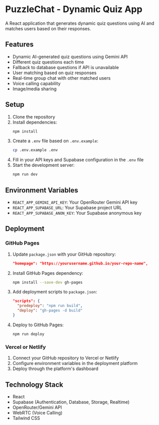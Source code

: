# PuzzleChat - Dynamic Quiz App

A React application that generates dynamic quiz questions using AI and matches users based on their responses.

## Features

- Dynamic AI-generated quiz questions using Gemini API
- Different quiz questions each time
- Fallback to database questions if API is unavailable
- User matching based on quiz responses
- Real-time group chat with other matched users
- Voice calling capability
- Image/media sharing

## Setup

1. Clone the repository
2. Install dependencies:
   ```bash
   npm install
   ```
3. Create a `.env` file based on `.env.example`:
   ```bash
   cp .env.example .env
   ```
4. Fill in your API keys and Supabase configuration in the `.env` file
5. Start the development server:
   ```bash
   npm run dev
   ```

## Environment Variables

- `REACT_APP_GEMINI_API_KEY`: Your OpenRouter Gemini API key
- `REACT_APP_SUPABASE_URL`: Your Supabase project URL
- `REACT_APP_SUPABASE_ANON_KEY`: Your Supabase anonymous key

## Deployment

### GitHub Pages

1. Update `package.json` with your GitHub repository:
   ```json
   "homepage": "https://yourusername.github.io/your-repo-name",
   ```
2. Install GitHub Pages dependency:
   ```bash
   npm install --save-dev gh-pages
   ```
3. Add deployment scripts to `package.json`:
   ```json
   "scripts": {
     "predeploy": "npm run build",
     "deploy": "gh-pages -d build"
   }
   ```
4. Deploy to GitHub Pages:
   ```bash
   npm run deploy
   ```

### Vercel or Netlify

1. Connect your GitHub repository to Vercel or Netlify
2. Configure environment variables in the deployment platform
3. Deploy through the platform's dashboard

## Technology Stack

- React
- Supabase (Authentication, Database, Storage, Realtime)
- OpenRouter/Gemini API
- WebRTC (Voice Calling)
- Tailwind CSS
